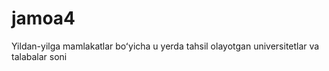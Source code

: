 # jamoa4
Yildan-yilga mamlakatlar boʻyicha u yerda tahsil olayotgan universitetlar va talabalar soni
